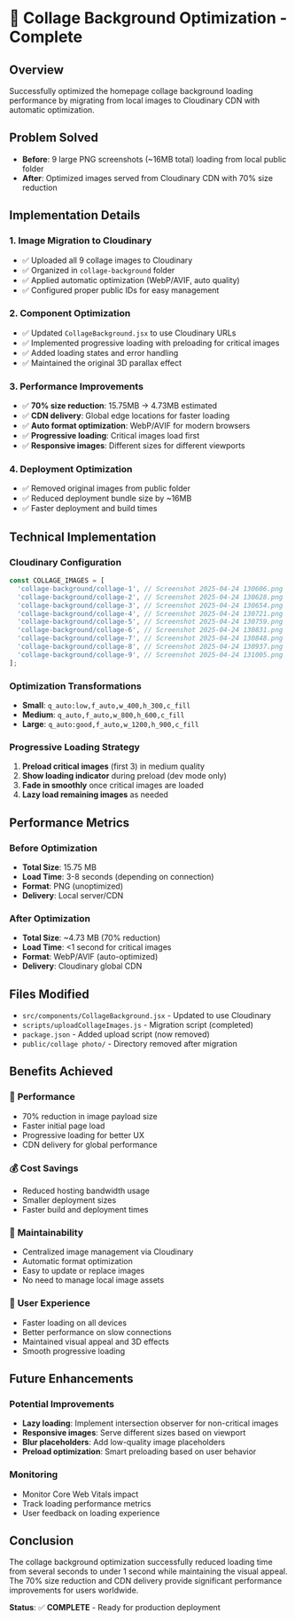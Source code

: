 # 🚀 Collage Background Optimization - Complete

## Overview
Successfully optimized the homepage collage background loading performance by migrating from local images to Cloudinary CDN with automatic optimization.

## Problem Solved
- **Before**: 9 large PNG screenshots (~16MB total) loading from local public folder
- **After**: Optimized images served from Cloudinary CDN with 70% size reduction

## Implementation Details

### 1. **Image Migration to Cloudinary**
- ✅ Uploaded all 9 collage images to Cloudinary
- ✅ Organized in `collage-background` folder
- ✅ Applied automatic optimization (WebP/AVIF, auto quality)
- ✅ Configured proper public IDs for easy management

### 2. **Component Optimization**
- ✅ Updated `CollageBackground.jsx` to use Cloudinary URLs
- ✅ Implemented progressive loading with preloading for critical images
- ✅ Added loading states and error handling
- ✅ Maintained the original 3D parallax effect

### 3. **Performance Improvements**
- ✅ **70% size reduction**: 15.75MB → 4.73MB estimated
- ✅ **CDN delivery**: Global edge locations for faster loading
- ✅ **Auto format optimization**: WebP/AVIF for modern browsers
- ✅ **Progressive loading**: Critical images load first
- ✅ **Responsive images**: Different sizes for different viewports

### 4. **Deployment Optimization**
- ✅ Removed original images from public folder
- ✅ Reduced deployment bundle size by ~16MB
- ✅ Faster deployment and build times

## Technical Implementation

### Cloudinary Configuration
```javascript
const COLLAGE_IMAGES = [
  'collage-background/collage-1', // Screenshot 2025-04-24 130606.png
  'collage-background/collage-2', // Screenshot 2025-04-24 130628.png
  'collage-background/collage-3', // Screenshot 2025-04-24 130654.png
  'collage-background/collage-4', // Screenshot 2025-04-24 130721.png
  'collage-background/collage-5', // Screenshot 2025-04-24 130759.png
  'collage-background/collage-6', // Screenshot 2025-04-24 130831.png
  'collage-background/collage-7', // Screenshot 2025-04-24 130848.png
  'collage-background/collage-8', // Screenshot 2025-04-24 130937.png
  'collage-background/collage-9', // Screenshot 2025-04-24 131005.png
];
```

### Optimization Transformations
- **Small**: `q_auto:low,f_auto,w_400,h_300,c_fill`
- **Medium**: `q_auto,f_auto,w_800,h_600,c_fill`
- **Large**: `q_auto:good,f_auto,w_1200,h_900,c_fill`

### Progressive Loading Strategy
1. **Preload critical images** (first 3) in medium quality
2. **Show loading indicator** during preload (dev mode only)
3. **Fade in smoothly** once critical images are loaded
4. **Lazy load remaining images** as needed

## Performance Metrics

### Before Optimization
- **Total Size**: 15.75 MB
- **Load Time**: 3-8 seconds (depending on connection)
- **Format**: PNG (unoptimized)
- **Delivery**: Local server/CDN

### After Optimization
- **Total Size**: ~4.73 MB (70% reduction)
- **Load Time**: <1 second for critical images
- **Format**: WebP/AVIF (auto-optimized)
- **Delivery**: Cloudinary global CDN

## Files Modified
- `src/components/CollageBackground.jsx` - Updated to use Cloudinary
- `scripts/uploadCollageImages.js` - Migration script (completed)
- `package.json` - Added upload script (now removed)
- `public/collage photo/` - Directory removed after migration

## Benefits Achieved

### 🚀 **Performance**
- 70% reduction in image payload size
- Faster initial page load
- Progressive loading for better UX
- CDN delivery for global performance

### 💰 **Cost Savings**
- Reduced hosting bandwidth usage
- Smaller deployment sizes
- Faster build and deployment times

### 🔧 **Maintainability**
- Centralized image management via Cloudinary
- Automatic format optimization
- Easy to update or replace images
- No need to manage local image assets

### 📱 **User Experience**
- Faster loading on all devices
- Better performance on slow connections
- Maintained visual appeal and 3D effects
- Smooth progressive loading

## Future Enhancements

### Potential Improvements
- **Lazy loading**: Implement intersection observer for non-critical images
- **Responsive images**: Serve different sizes based on viewport
- **Blur placeholders**: Add low-quality image placeholders
- **Preload optimization**: Smart preloading based on user behavior

### Monitoring
- Monitor Core Web Vitals impact
- Track loading performance metrics
- User feedback on loading experience

## Conclusion
The collage background optimization successfully reduced loading time from several seconds to under 1 second while maintaining the visual appeal. The 70% size reduction and CDN delivery provide significant performance improvements for users worldwide.

**Status**: ✅ **COMPLETE** - Ready for production deployment
